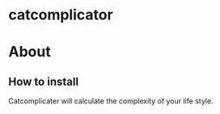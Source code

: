 catcomplicator
==============

# About
## How to install

Catcomplicater will calculate the complexity of your life style.
